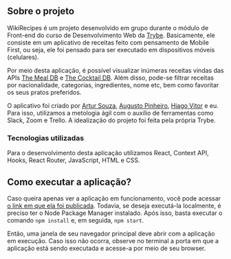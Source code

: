 ## Sobre o projeto
WikiRecipes é um projeto desenvolvido em grupo durante o módulo de Front-end do curso de Desenvolvimento Web da [Trybe](https://betrybe.com). Basicamente, ele consiste em um aplicativo de receitas feito com pensamento de Mobile First, ou seja, ele foi pensado para ser executado em dispositivos móveis (celulares).

Por meio desta aplicação, é possível visualizar inúmeras receitas vindas das APIs [The Meal DB](https://www.themealdb.com/) e [The Cocktail DB](https://www.thecocktaildb.com/). Além disso, pode-se filtrar receitas por nacionalidade, categorias, ingredientes, nome etc, bem como favoritar os seus pratos preferidos.

O aplicativo foi criado por [Artur Souza](https://github.com/artursds), [Augusto Pinheiro](https://github.com/6u7o), [Hiago Vitor](https://github.com/Hiago-Vitor) e eu. Para isso, utilizamos a metologia ágil com o auxílio de ferramentas como Slack, Zoom e Trello. A idealização do projeto foi feita pela própria Trybe.
### Tecnologias utilizadas
Para o desenvolvimento desta aplicação utilizamos React, Context API, Hooks, React Router, JavaScript, HTML e CSS.
## Como executar a aplicação?
Caso queira apenas ver a aplicação em funcionamento, você pode acessar [o link em que ela foi publicada](https://wes-santos.github.io/wiki-recipes). Todavia, se deseja executá-la localmente, é preciso ter o Node Package Manager instalado. Após isso, basta executar o comando `npm install` e, em seguida, `npm start`.

Então, uma janela de seu navegador principal deve abrir com a aplicação em execução. Caso isso não ocorra, observe no terminal a porta em que a aplicação está sendo executada e acesse-a por meio de seu browser.
